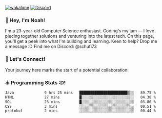 [![wakatime](https://wakatime.com/badge/user/018b5c7c-fde2-4105-aa96-f5c758abb0a2.svg)](https://wakatime.com/@018b5c7c-fde2-4105-aa96-f5c758abb0a2)
[![Discord](https://img.shields.io/badge/Discord-5865F2?style=flat&logo=discord&logoColor=white)](https://discord.gg/eAW8AGXaGu)



### 👋 Hey, I'm Noah!
I'm a 23-year-old Computer Science enthusiast. Coding's my jam — I love piecing together solutions and venturing into the latest tech. On this page, you'll get a peek into what I'm building and learning. Keen to help? Drop me a message :D 
Find me on Discord: @schufi73

### 🤝 Let's Connect!
Your journey here marks the start of a potential collaboration.

### ⚓ Programming Stats :D!
<!--START_SECTION:waka-->

```txt
Java              9 hrs 25 mins   ██████████████████████▒░░   89.75 %
HTML              27 mins         █░░░░░░░░░░░░░░░░░░░░░░░░   04.38 %
SQL               23 mins         █░░░░░░░░░░░░░░░░░░░░░░░░   03.80 %
CSS               3 mins          ░░░░░░░░░░░░░░░░░░░░░░░░░   00.51 %
protobuf          2 mins          ░░░░░░░░░░░░░░░░░░░░░░░░░   00.44 %
```

<!--END_SECTION:waka-->
